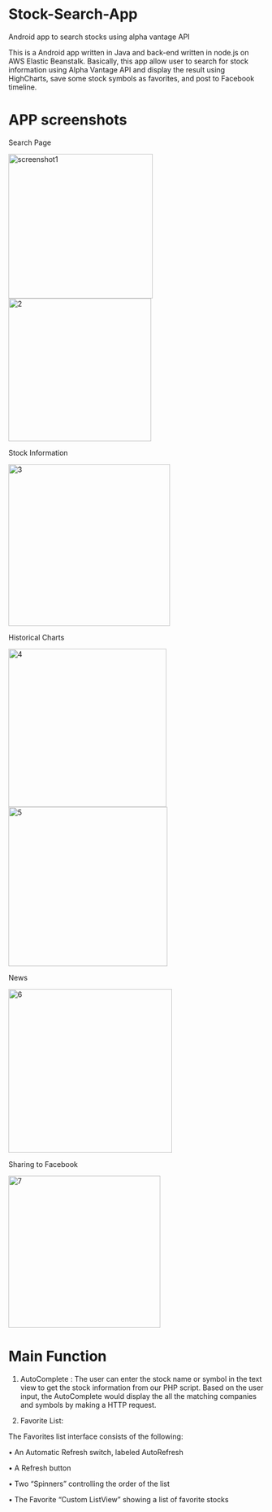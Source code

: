 # Stock-Search-App 


Android app to search stocks using alpha vantage API

This is a Android app written in Java and back-end written in node.js on AWS Elastic Beanstalk. Basically, this app allow user to search for stock information using Alpha Vantage API and display the result using HighCharts, save some stock symbols as favorites, and post to Facebook timeline.

# APP screenshots

Search Page 

<img width="284" alt="screenshot1" src="https://user-images.githubusercontent.com/29028455/41131960-0b148b6a-6a73-11e8-8f95-e1ea11cfe00c.png"> <img width="281" alt="2" src="https://user-images.githubusercontent.com/29028455/41132071-9d1ee578-6a73-11e8-95d1-330a8515c129.png">



Stock Information 

<img width="318" alt="3" src="https://user-images.githubusercontent.com/29028455/41132162-53e1c4ce-6a74-11e8-9fea-8237e49d93d5.png">

Historical Charts 


<img width="311" alt="4" src="https://user-images.githubusercontent.com/29028455/41132193-8238758e-6a74-11e8-9c26-8b00fa59841f.png"> <img width="313" alt="5" src="https://user-images.githubusercontent.com/29028455/41132196-8414bcf0-6a74-11e8-8904-ed3de621e41e.png">

News

<img width="322" alt="6" src="https://user-images.githubusercontent.com/29028455/41132204-9581f17e-6a74-11e8-869d-49f845771cd7.png">

Sharing to Facebook 

<img width="299" alt="7" src="https://user-images.githubusercontent.com/29028455/41132222-b2f71e8c-6a74-11e8-9c10-4d079b0d700e.png">


# Main Function 
1. AutoComplete : The user can enter the stock name or symbol in the text view to get the stock information from our PHP script. Based on the user input, the AutoComplete would display the all the matching companies and symbols by making a HTTP request. 

2. Favorite List: 

The Favorites list interface consists of the following:

• An Automatic Refresh switch, labeled AutoRefresh

• A Refresh button

• Two “Spinners” controlling the order of the list

• The Favorite “Custom ListView” showing a list of favorite stocks
